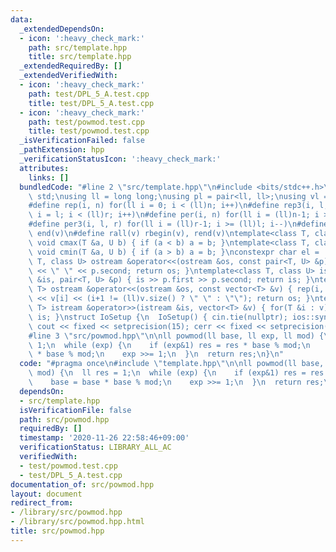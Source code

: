 ```yaml
---
data:
  _extendedDependsOn:
  - icon: ':heavy_check_mark:'
    path: src/template.hpp
    title: src/template.hpp
  _extendedRequiredBy: []
  _extendedVerifiedWith:
  - icon: ':heavy_check_mark:'
    path: test/DPL_5_A.test.cpp
    title: test/DPL_5_A.test.cpp
  - icon: ':heavy_check_mark:'
    path: test/powmod.test.cpp
    title: test/powmod.test.cpp
  _isVerificationFailed: false
  _pathExtension: hpp
  _verificationStatusIcon: ':heavy_check_mark:'
  attributes:
    links: []
  bundledCode: "#line 2 \"src/template.hpp\"\n#include <bits/stdc++.h>\nusing namespace\
    \ std;\nusing ll = long long;\nusing pl = pair<ll, ll>;\nusing vl = vector<ll>;\n\
    #define rep(i, n) for(ll i = 0; i < (ll)n; i++)\n#define rep3(i, l, r) for(ll\
    \ i = l; i < (ll)r; i++)\n#define per(i, n) for(ll i = (ll)n-1; i >= 0; i--)\n\
    #define per3(i, l, r) for(ll i = (ll)r-1; i >= (ll)l; i--)\n#define all(v) begin(v),\
    \ end(v)\n#define rall(v) rbegin(v), rend(v)\ntemplate<class T, class U> inline\
    \ void cmax(T &a, U b) { if (a < b) a = b; }\ntemplate<class T, class U> inline\
    \ void cmin(T &a, U b) { if (a > b) a = b; }\nconstexpr char el = '\\n';\ntemplate<class\
    \ T, class U> ostream &operator<<(ostream &os, const pair<T, U> &p) { os << p.first\
    \ << \" \" << p.second; return os; }\ntemplate<class T, class U> istream &operator>>(istream\
    \ &is, pair<T, U> &p) { is >> p.first >> p.second; return is; }\ntemplate<class\
    \ T> ostream &operator<<(ostream &os, const vector<T> &v) { rep(i, v.size()) os\
    \ << v[i] << (i+1 != (ll)v.size() ? \" \" : \"\"); return os; }\ntemplate<class\
    \ T> istream &operator>>(istream &is, vector<T> &v) { for(T &i : v) is >> i; return\
    \ is; }\nstruct IoSetup {\n  IoSetup() { cin.tie(nullptr); ios::sync_with_stdio(false);\
    \ cout << fixed << setprecision(15); cerr << fixed << setprecision(15); }\n} io_setup;\n\
    #line 3 \"src/powmod.hpp\"\n\nll powmod(ll base, ll exp, ll mod) {\n  ll res =\
    \ 1;\n  while (exp) {\n    if (exp&1) res = res * base % mod;\n    base = base\
    \ * base % mod;\n    exp >>= 1;\n  }\n  return res;\n}\n"
  code: "#pragma once\n#include \"template.hpp\"\n\nll powmod(ll base, ll exp, ll\
    \ mod) {\n  ll res = 1;\n  while (exp) {\n    if (exp&1) res = res * base % mod;\n\
    \    base = base * base % mod;\n    exp >>= 1;\n  }\n  return res;\n}\n"
  dependsOn:
  - src/template.hpp
  isVerificationFile: false
  path: src/powmod.hpp
  requiredBy: []
  timestamp: '2020-11-26 22:58:46+09:00'
  verificationStatus: LIBRARY_ALL_AC
  verifiedWith:
  - test/powmod.test.cpp
  - test/DPL_5_A.test.cpp
documentation_of: src/powmod.hpp
layout: document
redirect_from:
- /library/src/powmod.hpp
- /library/src/powmod.hpp.html
title: src/powmod.hpp
---
```

